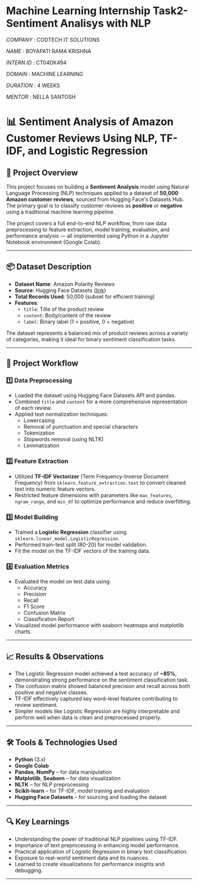 # Machine Learning Internship Task2-Sentiment Analisys with NLP

*COMPANY* : CODTECH IT SOLUTIONS

*NAME* : BOYAPATI RAMA KRISHNA

*INTERN ID* : CT04DK494

*DOMAIN* : MACHINE LEARNING

*DURATION* : 4 WEEKS

*MENTOR* : NELLA SANTOSH


# 📊 Sentiment Analysis of Amazon Customer Reviews Using NLP, TF-IDF, and Logistic Regression

## 🧠 Project Overview

This project focuses on building a **Sentiment Analysis** model using Natural Language Processing (NLP) techniques applied to a dataset of **50,000 Amazon customer reviews**, sourced from Hugging Face's Datasets Hub. The primary goal is to classify customer reviews as **positive** or **negative** using a traditional machine learning pipeline.

The project covers a full end-to-end NLP workflow, from raw data preprocessing to feature extraction, model training, evaluation, and performance analysis — all implemented using Python in a Jupyter Notebook environment (Google Colab).

---

## 📦 Dataset Description

- **Dataset Name**: Amazon Polarity Reviews
- **Source**: Hugging Face Datasets ([link](https://huggingface.co/datasets/amazon_polarity))
- **Total Records Used**: 50,000 (subset for efficient training)
- **Features**:
  - `title`: Title of the product review
  - `content`: Body/content of the review
  - `label`: Binary label (1 = positive, 0 = negative)

The dataset represents a balanced mix of product reviews across a variety of categories, making it ideal for binary sentiment classification tasks.

---

## 🧪 Project Workflow

### 1️⃣ Data Preprocessing
- Loaded the dataset using Hugging Face Datasets API and pandas.
- Combined `title` and `content` for a more comprehensive representation of each review.
- Applied text normalization techniques:
  - Lowercasing
  - Removal of punctuation and special characters
  - Tokenization
  - Stopwords removal (using NLTK)
  - Lemmatization

### 2️⃣ Feature Extraction
- Utilized **TF-IDF Vectorizer** (Term Frequency-Inverse Document Frequency) from `sklearn.feature_extraction.text` to convert cleaned text into numeric feature vectors.
- Restricted feature dimensions with parameters like `max_features`, `ngram_range`, and `min_df` to optimize performance and reduce overfitting.

### 3️⃣ Model Building
- Trained a **Logistic Regression** classifier using `sklearn.linear_model.LogisticRegression`.
- Performed train-test split (80-20) for model validation.
- Fit the model on the TF-IDF vectors of the training data.

### 4️⃣ Evaluation Metrics
- Evaluated the model on test data using:
  - Accuracy
  - Precision
  - Recall
  - F1 Score
  - Confusion Matrix
  - Classification Report
- Visualized model performance with seaborn heatmaps and matplotlib charts.

---

## 📈 Results & Observations

- The Logistic Regression model achieved a test accuracy of **~85%**, demonstrating strong performance on the sentiment classification task.
- The confusion matrix showed balanced precision and recall across both positive and negative classes.
- TF-IDF effectively captured key word-level features contributing to review sentiment.
- Simpler models like Logistic Regression are highly interpretable and perform well when data is clean and preprocessed properly.

---

## 🛠️ Tools & Technologies Used

- **Python** (3.x)
- **Google Colab**
- **Pandas**, **NumPy** – for data manipulation
- **Matplotlib**, **Seaborn** – for data visualization
- **NLTK** – for NLP preprocessing
- **Scikit-learn** – for TF-IDF, model training and evaluation
- **Hugging Face Datasets** – for sourcing and loading the dataset

---

## 🔍 Key Learnings

- Understanding the power of traditional NLP pipelines using TF-IDF.
- Importance of text preprocessing in enhancing model performance.
- Practical application of Logistic Regression in binary text classification.
- Exposure to real-world sentiment data and its nuances.
- Learned to create visualizations for performance insights and debugging.

---
